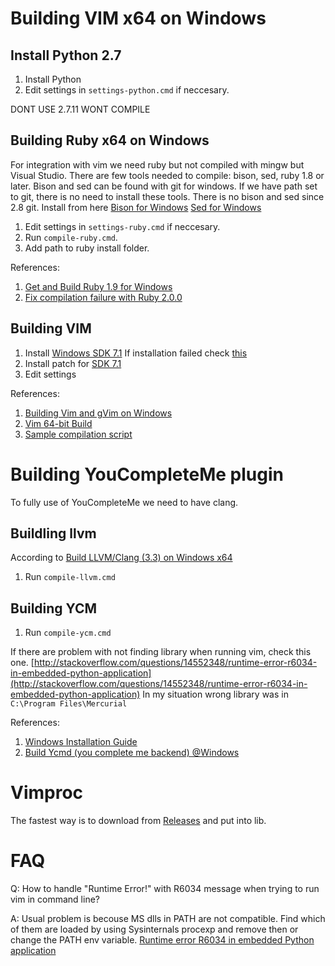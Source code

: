 Building VIM x64 on Windows
===========================

Install Python 2.7
------------------

1.  Install Python
2.  Edit settings in  `settings-python.cmd` if neccesary. 

DONT USE 2.7.11 WONT COMPILE

Building Ruby x64 on Windows
----------------------------

For integration with vim we need ruby but not compiled with mingw but Visual Studio.
There are few tools needed to compile: bison, sed, ruby 1.8 or later. Bison and sed
can be found with git for windows. If we have path set to git, there is no need
to install these tools. There is no bison and sed since 2.8 git. Install from here
[Bison for Windows](http://gnuwin32.sourceforge.net/packages/bison.htm)
[Sed for Windows](http://gnuwin32.sourceforge.net/packages/sed.htm)

1.  Edit settings in  `settings-ruby.cmd` if neccesary.
2.  Run `compile-ruby.cmd`.
3.  Add path to ruby install folder.

References:

1.  [Get and Build Ruby 1.9 for Windows](http://cowboyprogramming.com/2007/10/07/get-and-build-ruby-19-for-windows/)
2.  [Fix compilation failure with Ruby 2.0.0](https://groups.google.com/forum/#!msg/vim_dev/P8l30hk9hyE/cG8wYjh3paMJ)

Building VIM
------------

1.  Install [Windows SDK 7.1](http://www.microsoft.com/en-us/download/confirmation.aspx?id=8279)
    If installation failed check [this](http://www.mathworks.com/matlabcentral/answers/95039-why-does-the-sdk-7-1-installation-fail-with-an-installation-failed-message-on-my-windows-system)
2.  Install patch for [SDK 7.1](http://www.microsoft.com/en-us/download/confirmation.aspx?id=4422)
3.  Edit settings

References:

1.  [Building Vim and gVim on Windows](https://mgiuffrida.github.io/2015/06/27/building-vim-on-windows.html)
2.  [Vim 64-bit Build](http://solar-blogg.blogspot.ca/p/vim-build.html)
3.  [Sample compilation script](https://tuxproject.de/projects/vim/_compile.bat.php)

Building YouCompleteMe plugin
=============================

To fully use of YouCompleteMe we need to have clang.


Buildling llvm
--------------

According to [Build LLVM/Clang (3.3) on Windows x64](http://solar-blogg.blogspot.com/2013/04/build-llvmclang-33-on-windows-x64.html)

1.  Run `compile-llvm.cmd`

Building YCM
-------------

1.  Run `compile-ycm.cmd`
                                                                                
If there are problem with not finding library when running vim, check this one.
[http://stackoverflow.com/questions/14552348/runtime-error-r6034-in-embedded-python-application](http://stackoverflow.com/questions/14552348/runtime-error-r6034-in-embedded-python-application)
In my situation wrong library was in `C:\Program Files\Mercurial`

References:

1.  [Windows Installation Guide](https://github.com/Valloric/YouCompleteMe/wiki/Windows-Installation-Guide)
2.  [Build Ycmd (you complete me backend) @Windows](http://ah7675-blog.logdown.com/posts/261883-build-ycmd-you-complete-me-backend-windows)


Vimproc
=======

The fastest way is to download from [Releases](https://github.com/Shougo/vimproc.vim/releases) and put into lib.

FAQ
===

Q: How to handle "Runtime Error!" with R6034 message when trying to run vim in command line?

A: Usual problem is becouse MS dlls in PATH are not compatible. Find which of them are loaded
by using Sysinternals procexp and remove then or change the PATH env variable.
[Runtime error R6034 in embedded Python application](http://stackoverflow.com/questions/14552348/runtime-error-r6034-in-embedded-python-application)